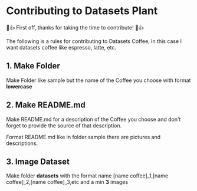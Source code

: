 # Contributing to Datasets Plant

🎉👍 First off, thanks for taking the time to contribute! 🎉👍

The following is a  rules for contributing to Datasets Coffee, In this case I want datasets coffee like espresso, latte, etc. 


## 1. Make Folder

Make Folder like sample but the name of the Coffee you choose with format **lowercase**

## 2. Make README.md

Make README.md for a description of the Coffee you choose and don't forget to provide the source of that description.

Format README.md like in folder sample there are pictures and descriptions.

## 3. Image Dataset
Make folder **datasets** with the format name [name coffee]_1,[name coffee]_2,[name coffee]_3,etc and a min **3** images 
